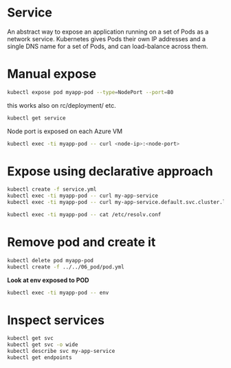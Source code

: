 # Service
An abstract way to expose an application running on a set of Pods as a network service. Kubernetes gives Pods their own IP addresses and a single DNS name for a set of Pods, and can load-balance across them.

# Manual expose

```sh
kubectl expose pod myapp-pod --type=NodePort --port=80
```

this works also on rc/deployment/ etc.

```sh
kubectl get service
```

Node port is exposed on each Azure VM
```sh
kubectl exec -ti myapp-pod -- curl <node-ip>:<node-port>
```

# Expose using declarative approach

```sh
kubectl create -f service.yml
kubectl exec -ti myapp-pod -- curl my-app-service
kubectl exec -ti myapp-pod -- curl my-app-service.default.svc.cluster.local

kubectl exec -ti myapp-pod -- cat /etc/resolv.conf
```

# Remove pod and create it

```sh
kubectl delete pod myapp-pod
kubectl create -f ../../06_pod/pod.yml
```

**Look at env exposed to POD**

```sh
kubectl exec -ti myapp-pod -- env
```

# Inspect services

```sh
kubectl get svc
kubectl get svc -o wide
kubectl describe svc my-app-service
kubectl get endpoints
``` 